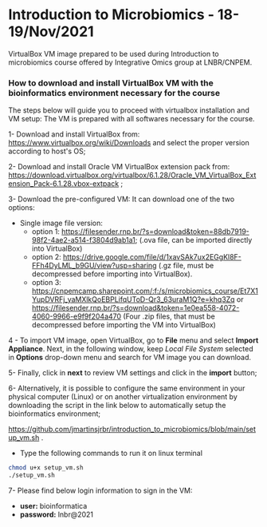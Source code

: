 # Introduction to Microbiomics - 18-19/Nov/2021
VirtualBox VM image prepared to be used during Introduction to microbiomics course offered by Integrative Omics group at LNBR/CNPEM.

### How to download and install VirtualBox VM with the bioinformatics environment necessary for the course

The steps below will guide you to proceed with virtualbox installation and VM setup: The VM is prepared with all softwares necessary for the course. 

1-	Download and install VirtualBox from: https://www.virtualbox.org/wiki/Downloads
and select the proper version according to host's OS;

2-	Download and install Oracle VM VirtualBox extension pack from: https://download.virtualbox.org/virtualbox/6.1.28/Oracle_VM_VirtualBox_Extension_Pack-6.1.28.vbox-extpack ;

3-	Download the pre-configured VM:
It can download one of the two options:

 - Single image file version: 
   - option 1: https://filesender.rnp.br/?s=download&token=88db7919-98f2-4ae2-a514-f3804d9ab1a1; (.ova file, can be imported directly into VirtualBox)
   - option 2: https://drive.google.com/file/d/1xavSAk7ux2EGgKl8F-FFh4DyLML_b9GU/view?usp=sharing (.gz file, must be decompressed before importing into VirtualBox).
   - option 3: https://cnpemcamp.sharepoint.com/:f:/s/microbiomics_course/Et7X1YupDVRFj_yaMXlkQoEBPLifqUToD-Qr3_63uraM1Q?e=khq3Zq or https://filesender.rnp.br/?s=download&token=1e0ea558-4072-4060-9966-e9f9f204a470 (Four .zip files, that must be decompressed before importing the VM into VirtualBox)

4 - To import VM image, open VirtualBox, go to **File** menu and select **Import Appliance**. Next, in the following window, keep *Local File System* selected in **Options** drop-down menu and search for VM image you can download. 

5-	 Finally, click in **next** to review VM settings and click in the **import** button;

6-	Alternatively, it is possible to configure the same environment in your physical computer (Linux) or on another virtualization environment by downloading the script in the link below to automatically setup the bioinformatics environment;

https://github.com/jmartinsjrbr/introduction_to_microbiomics/blob/main/setup_vm.sh .

 - Type the following commands to run it on linux terminal
```bash
chmod u+x setup_vm.sh
./setup_vm.sh
```

7- Please find below login information to sign in the VM:
 - **user:** bioinformatica
 - **password:** lnbr@2021
